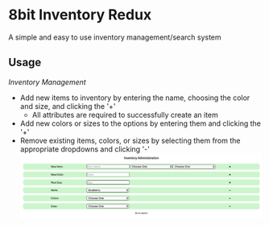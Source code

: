 8bit Inventory Redux
====================
A simple and easy to use inventory management/search system

Usage
-----
*Inventory Management*
* Add new items to inventory by entering the name, choosing the color and size, and clicking the '+'
    * All attributes are required to successfully create an item
* Add new colors or sizes to the options by entering them and clicking the '+'
* Remove existing items, colors, or sizes by selecting them from the appropriate dropdowns and clicking '-'
![admin](/images/admin.png "Admin Page")
